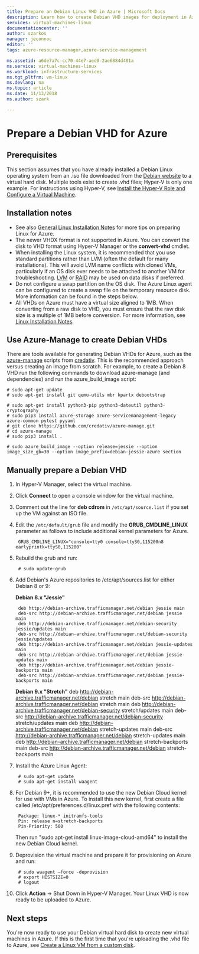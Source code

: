 ```yaml
---
title: Prepare an Debian Linux VHD in Azure | Microsoft Docs
description: Learn how to create Debian VHD images for deployment in Azure.
services: virtual-machines-linux
documentationcenter: ''
author: szarkos
manager: jeconnoc
editor: ''
tags: azure-resource-manager,azure-service-management

ms.assetid: a6de7a7c-cc70-44e7-aed0-2ae6884d401a
ms.service: virtual-machines-linux
ms.workload: infrastructure-services
ms.tgt_pltfrm: vm-linux
ms.devlang: na
ms.topic: article
ms.date: 11/13/2018
ms.author: szark

---
```

# Prepare a Debian VHD for Azure
## Prerequisites
This section assumes that you have already installed a Debian Linux operating system from an .iso file downloaded from the [Debian website](https://www.debian.org/distrib/) to a virtual hard disk. Multiple tools exist to create .vhd files; Hyper-V is only one example. For instructions using Hyper-V, see [Install the Hyper-V Role and Configure a Virtual Machine](https://technet.microsoft.com/library/hh846766.aspx).

## Installation notes
* See also [General Linux Installation Notes](create-upload-generic.md#general-linux-installation-notes) for more tips on preparing Linux for Azure.
* The newer VHDX format is not supported in Azure. You can convert the disk to VHD format using Hyper-V Manager or the **convert-vhd** cmdlet.
* When installing the Linux system, it is recommended that you use standard partitions rather than LVM (often the default for many installations). This will avoid LVM name conflicts with cloned VMs, particularly if an OS disk ever needs to be attached to another VM for troubleshooting. [LVM](configure-lvm.md?toc=%2fazure%2fvirtual-machines%2flinux%2ftoc.json) or [RAID](configure-raid.md?toc=%2fazure%2fvirtual-machines%2flinux%2ftoc.json) may be used on data disks if preferred.
* Do not configure a swap partition on the OS disk. The Azure Linux agent can be configured to create a swap file on the temporary resource disk. More information can be found in the steps below.
* All VHDs on Azure must have a virtual size aligned to 1MB. When converting from a raw disk to VHD, you must ensure that the raw disk size is a multiple of 1MB before conversion. For more information, see [Linux Installation Notes](create-upload-generic.md#general-linux-installation-notes).

## Use Azure-Manage to create Debian VHDs
There are tools available for generating Debian VHDs for Azure, such as the [azure-manage](https://github.com/credativ/azure-manage) scripts from [credativ](http://www.credativ.com/). This is the recommended approach versus creating an image from scratch. For example, to create a Debian 8 VHD run the following commands to download azure-manage (and dependencies) and run the azure_build_image script:

    # sudo apt-get update
    # sudo apt-get install git qemu-utils mbr kpartx debootstrap

    # sudo apt-get install python3-pip python3-dateutil python3-cryptography
    # sudo pip3 install azure-storage azure-servicemanagement-legacy azure-common pytest pyyaml
    # git clone https://github.com/credativ/azure-manage.git
    # cd azure-manage
    # sudo pip3 install .

    # sudo azure_build_image --option release=jessie --option image_size_gb=30 --option image_prefix=debian-jessie-azure section


## Manually prepare a Debian VHD
1. In Hyper-V Manager, select the virtual machine.
2. Click **Connect** to open a console window for the virtual machine.
3. Comment out the line for **deb cdrom** in `/etc/apt/source.list` if you set up the VM against an ISO file.
4. Edit the `/etc/default/grub` file and modify the **GRUB_CMDLINE_LINUX** parameter as follows to include additional kernel parameters for Azure.
   
        GRUB_CMDLINE_LINUX="console=tty0 console=ttyS0,115200n8 earlyprintk=ttyS0,115200"

5. Rebuild the grub and run:

        # sudo update-grub

6. Add Debian's Azure repositories to /etc/apt/sources.list for either Debian 8 or 9:

    **Debian 8.x "Jessie"**

        deb http://debian-archive.trafficmanager.net/debian jessie main
        deb-src http://debian-archive.trafficmanager.net/debian jessie main
        deb http://debian-archive.trafficmanager.net/debian-security jessie/updates main
        deb-src http://debian-archive.trafficmanager.net/debian-security jessie/updates
        deb http://debian-archive.trafficmanager.net/debian jessie-updates main
        deb-src http://debian-archive.trafficmanager.net/debian jessie-updates main
        deb http://debian-archive.trafficmanager.net/debian jessie-backports main
        deb-src http://debian-archive.trafficmanager.net/debian jessie-backports main


    **Debian 9.x "Stretch"**
        deb http://debian-archive.trafficmanager.net/debian stretch main
        deb-src http://debian-archive.trafficmanager.net/debian stretch main
        deb http://debian-archive.trafficmanager.net/debian-security stretch/updates main
        deb-src http://debian-archive.trafficmanager.net/debian-security stretch/updates main
        deb http://debian-archive.trafficmanager.net/debian stretch-updates main
        deb-src http://debian-archive.trafficmanager.net/debian stretch-updates main
        deb http://debian-archive.trafficmanager.net/debian stretch-backports main
        deb-src http://debian-archive.trafficmanager.net/debian stretch-backports main


7. Install the Azure Linux Agent:
   
        # sudo apt-get update
        # sudo apt-get install waagent

8. For Debian 9+, it is recommended to use the new Debian Cloud kernel for use with VMs in Azure. To install this new kernel, first create a file called /etc/apt/preferences.d/linux.pref with the following contents:
   
        Package: linux-* initramfs-tools
        Pin: release n=stretch-backports
        Pin-Priority: 500
   
    Then run "sudo apt-get install linux-image-cloud-amd64" to install the new Debian Cloud kernel.

9. Deprovision the virtual machine and prepare it for provisioning on Azure and run:
   
        # sudo waagent –force -deprovision
        # export HISTSIZE=0
        # logout

10. Click **Action** -> Shut Down in Hyper-V Manager. Your Linux VHD is now ready to be uploaded to Azure.

## Next steps
You're now ready to use your Debian virtual hard disk to create new virtual machines in Azure. If this is the first time that you're uploading the .vhd file to Azure, see [Create a Linux VM from a custom disk](upload-vhd.md#option-1-upload-a-vhd).

